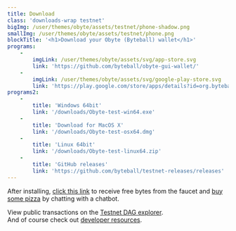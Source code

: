 ```yaml
---
title: Download
class: 'downloads-wrap testnet'
bigImg: /user/themes/obyte/assets/testnet/phone-shadow.png
smallImg: /user/themes/obyte/assets/testnet/phone.png
blockTitle: '<h1>Download your Obyte (Byteball) wallet</h1>'
programs:
    -
        imgLink: /user/themes/obyte/assets/svg/app-store.svg
        link: 'https://github.com/byteball/obyte-gui-wallet/'
    -
        imgLink: /user/themes/obyte/assets/svg/google-play-store.svg
        link: 'https://play.google.com/store/apps/details?id=org.byteball.wallet.testnet'
programs2:
    -
        title: 'Windows 64bit'
        link: '/downloads/Obyte-test-win64.exe'
    -
        title: 'Download for MacOS X'
        link: '/downloads/Obyte-test-osx64.dmg'
    -
        title: 'Linux 64bit'
        link: '/downloads/Obyte-test-linux64.zip'
    -
        title: 'GitHub releases'
        link: 'https://github.com/byteball/testnet-releases/releases'
---
```


After installing, [click this link](obyte-tn:AxBxXDnPOzE/AxLHmidAjwLPFtQ6dK3k70zM0yKVeDzC@obyte.org/bb-test#0000) to receive free bytes from the faucet
and [buy some pizza](obyte-tn:AzG28EqBgI9OkDa5yka9gYTqqrfuwt+7mUAUuhaAXLAT@obyte.org/bb-test#0000) by chatting with a chatbot.

View public transactions on the [Testnet DAG explorer](https://testnetexplorer.obyte.org?target=_blank).<br>
And of course check out [developer resources](https://developer.obyte.org?target=_blank).

 
